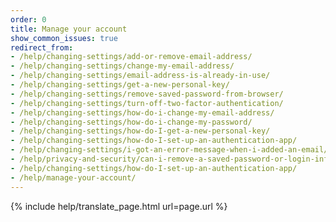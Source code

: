 ```yaml
---
order: 0
title: Manage your account
show_common_issues: true
redirect_from:
- /help/changing-settings/add-or-remove-email-address/
- /help/changing-settings/change-my-email-address/
- /help/changing-settings/email-address-is-already-in-use/
- /help/changing-settings/get-a-new-personal-key/
- /help/changing-settings/remove-saved-password-from-browser/
- /help/changing-settings/turn-off-two-factor-authentication/
- /help/changing-settings/how-do-i-change-my-email-address/
- /help/changing-settings/how-do-i-change-my-password/
- /help/changing-settings/how-do-I-get-a-new-personal-key/
- /help/changing-settings/how-do-I-set-up-an-authentication-app/
- /help/changing-settings/i-got-an-error-message-when-i-added-an-email/
- /help/privacy-and-security/can-i-remove-a-saved-password-or-login-information-from-my-browser/
- /help/changing-settings/how-do-I-set-up-an-authentication-app/
- /help/manage-your-account/
---
```


{% include help/translate_page.html url=page.url %}
